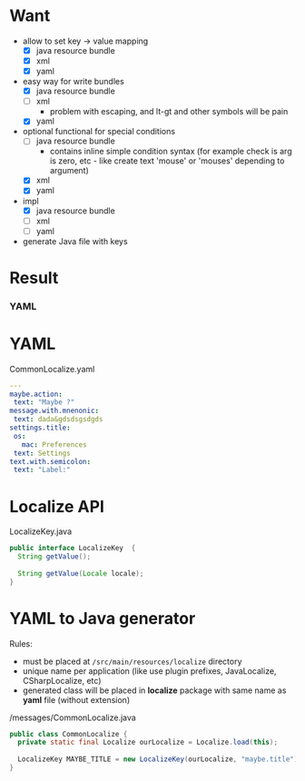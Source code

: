 # Want
  * allow to set key -> value mapping
     * [X] java resource bundle
     * [X] xml 
     * [X] yaml
  * easy way for write bundles
     * [X] java resource bundle
     * [ ] xml
        * problem with escaping, and lt-gt and other symbols will be pain
     * [X] yaml
  * optional functional for special conditions
     * [ ] java resource bundle
        * contains inline simple condition syntax (for example check is arg is zero, etc - like create text 'mouse' or 'mouses' depending to argument)
     * [X] xml
     * [X] yaml
  * impl
     * [X] java resource bundle
     * [ ] xml 
     * [ ] yaml
   * generate Java file with keys
     
 # Result
 ### YAML

 
 # YAML
 CommonLocalize.yaml
 
 ```yaml
 --- 
maybe.action: 
  text: "Maybe ?"
message.with.mnenonic: 
  text: dada&gdsdsgsdgds
settings.title: 
  os: 
    mac: Preferences
  text: Settings
text.with.semicolon: 
  text: "Label:"

 ```
 # Localize API
 LocalizeKey.java
 ```java
 public interface LocalizeKey  {
   String getValue();
   
   String getValue(Locale locale);
 }
 ```
 

 # YAML to Java generator
 
 Rules:
  * must be placed at `/src/main/resources/localize` directory
  * unique name per application (like use plugin prefixes, JavaLocalize, CSharpLocalize, etc)
  * generated class will be placed in **localize** package with same name as **yaml** file (without extension)
 
 /messages/CommonLocalize.java
```java
public class CommonLocalize {
  private static final Localize ourLocalize = Localize.load(this);
  
  LocalizeKey MAYBE_TITLE = new LocalizeKey(ourLocalize, "maybe.title")
}
```
 
